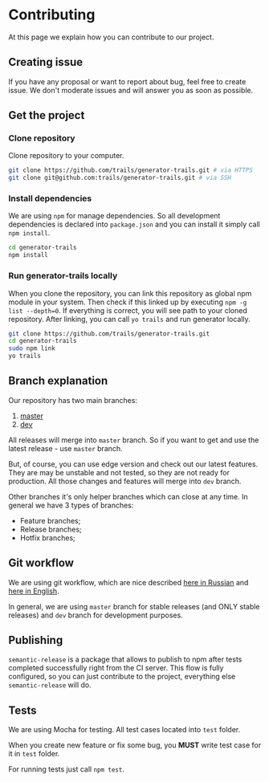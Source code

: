 # Contributing

At this page we explain how you can contribute to our project.

## Creating issue

If you have any proposal or want to report about bug, feel free to create issue.
We don't moderate issues and will answer you as soon as possible.

## Get the project

### Clone repository

Clone repository to your computer.

```bash
git clone https://github.com/trails/generator-trails.git # via HTTPS
git clone git@github.com:trails/generator-trails.git # via SSH
```

### Install dependencies

We are using `npm` for manage dependencies.
So all development dependencies is declared into `package.json` and you can install it simply call `npm install`.

```bash
cd generator-trails
npm install
```

### Run generator-trails locally

When you clone the repository, you can link this repository as global npm module in your system.
Then check if this linked up by executing `npm -g list --depth=0`.
If everything is correct, you will see path to your cloned repository.
After linking, you can call `yo trails` and run generator locally.

```bash
git clone https://github.com/trails/generator-trails.git
cd generator-trails
sudo npm link
yo trails
```

## Branch explanation

Our repository has two main branches:

1. [master](https://github.com/trails/generator-trails/tree/master "Master Branch")
2. [dev](https://github.com/trails/generator-trails/tree/dev "Development Branch")

All releases will merge into `master` branch.
So if you want to get and use the latest release - use `master` branch.

But, of course, you can use edge version and check out our latest features.
They are may be unstable and not tested, so they are not ready for production.
All those changes and features will merge into `dev` branch.

Other branches it's only helper branches which can close at any time.
In general we have 3 types of branches:

+ Feature branches;
+ Release branches;
+ Hotfix branches;

## Git workflow

We are using git workflow, which are nice described [here in Russian](http://habrahabr.ru/post/106912/ "Thanks to Андрей Хитрин aka zloddey") and [here in English](http://nvie.com/posts/a-successful-git-branching-model/ "Thanks to Vincent Driessen").

In general, we are using `master` branch for stable releases (and ONLY stable releases) and `dev` branch for development purposes.

## Publishing

`semantic-release` is a package that allows to publish to npm after tests completed successfully right from the CI server.
This flow is fully configured, so you can just contribute to the project, everything else `semantic-release` will do.

## Tests

We are using Mocha for testing.
All test cases located into `test` folder.

When you create new feature or fix some bug, you **MUST** write test case for it in `test` folder.

For running tests just call `npm test`.
